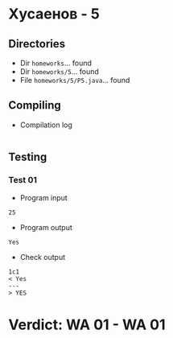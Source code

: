 # Хусаенов - 5
## Directories
- Dir `homeworks`... found
- Dir `homeworks/5`... found
- File `homeworks/5/P5.java`... found
## Compiling
- Compilation log
```
```
## Testing
### Test 01
- Program input
```
25
```
- Program output
```
Yes
```
- Check output
```
1c1
< Yes
---
> YES
```
# Verdict: **WA 01** - WA 01
